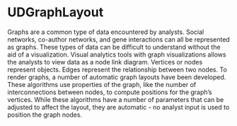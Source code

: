 UDGraphLayout
=============
Graphs are a common type of data encountered by analysts. Social networks, co-author networks, and gene interactions can all be represented as graphs. These types of data can be difficult to understand without the aid of a visualization. Visual analytics tools with graph visualizations allows the analysts to view data as a node link diagram. Vertices or nodes represent objects. Edges represent the relationship between two nodes. To render graphs, a number of automatic graph layouts have been developed. These algorithms use properties of the graph, like the number of interconnections between nodes, to compute positions for the graph’s vertices. While these algorithms have a number of parameters that can be adjusted to affect the layout, they are automatic - no analyst input is used to position the graph nodes.
